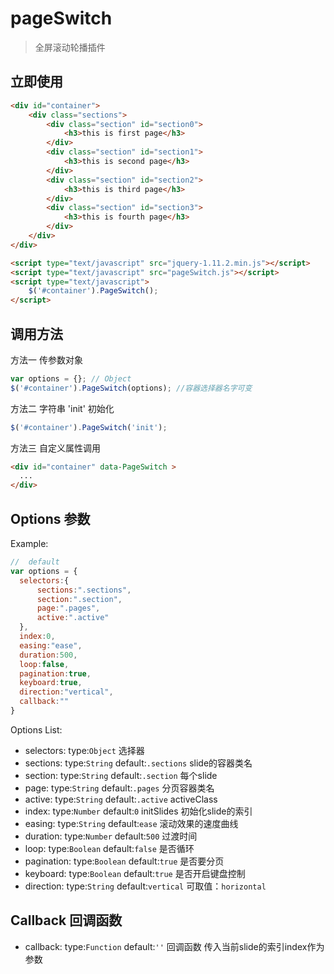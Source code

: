 # pageSwitch
> 全屏滚动轮播插件

## 立即使用

```HTML
<div id="container">
    <div class="sections">
        <div class="section" id="section0">
            <h3>this is first page</h3>
        </div>
        <div class="section" id="section1">
            <h3>this is second page</h3>
        </div>
        <div class="section" id="section2">
            <h3>this is third page</h3>
        </div>
        <div class="section" id="section3">
            <h3>this is fourth page</h3>
        </div>
    </div>
</div>

<script type="text/javascript" src="jquery-1.11.2.min.js"></script>
<script type="text/javascript" src="pageSwitch.js"></script>
<script type="text/javascript">
    $('#container').PageSwitch();
</script>
```

## 调用方法

方法一  传参数对象

```javascript
var options = {}; // Object
$('#container').PageSwitch(options); //容器选择器名字可变
```

方法二  字符串 'init' 初始化

```javascript
$('#container').PageSwitch('init');
```

方法三 自定义属性调用

```html
<div id="container" data-PageSwitch >
  ...
</div>
```

## Options 参数

Example:

```javascript
//  default
var options = {
  selectors:{
      sections:".sections",
      section:".section",
      page:".pages",
      active:".active"
  },
  index:0,
  easing:"ease",
  duration:500,
  loop:false,
  pagination:true,
  keyboard:true,
  direction:"vertical",
  callback:""
}
```

Options List:

- selectors: type:`Object` 选择器
- sections: type:`String` default:`.sections` slide的容器类名  
- section: type:`String` default:`.section` 每个slide  
- page: type:`String` default:`.pages` 分页容器类名  
- active: type:`String` default:`.active` activeClass  
- index: type:`Number` default:`0` initSlides 初始化slide的索引  
- easing: type:`String` default:`ease` 滚动效果的速度曲线  
- duration: type:`Number` default:`500` 过渡时间  
- loop: type:`Boolean` default:`false` 是否循环
- pagination: type:`Boolean` default:`true` 是否要分页
- keyboard: type:`Boolean` default:`true` 是否开启键盘控制
- direction: type:`String` default:`vertical`  可取值：`horizontal` 



## Callback 回调函数
- callback: type:`Function` default:`''` 回调函数 传入当前slide的索引index作为参数



